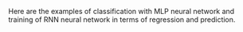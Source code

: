 Here are the examples of classification with MLP neural network and training of RNN neural network in terms of regression and prediction.
